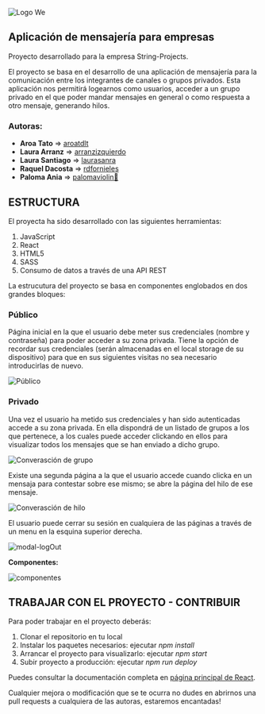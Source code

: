 ![Logo We](/src/images/We..png)

## Aplicación de mensajería para empresas

Proyecto desarrollado para la empresa String-Projects.

El proyecto se basa en el desarrollo de una aplicación de mensajería para la
comunicación entre los integrantes de canales o grupos privados. Esta aplicación nos
permitirá logearnos como usuarios, acceder a un grupo privado en el que poder mandar
mensajes en general o como respuesta a otro mensaje, generando hilos.

### Autoras:

- **Aroa Tato** => [aroatdlt](https://github.com/aroatdlt)
- **Laura Arranz** => [arranzizquierdo](https://github.com/arranzizquierdo)
- **Laura Santiago** => [laurasanra](https://github.com/laurasanra)
- **Raquel Dacosta** => [rdfornieles](https://github.com/rdfornieles)
- **Paloma Ania** => [palomaviolin🎻](https://github.com/palomaviolin)


## ESTRUCTURA

El proyecta ha sido desarrollado con las siguientes herramientas:
  1. JavaScript
  2. React
  3. HTML5
  4. SASS
  5. Consumo de datos a través de una API REST

La estrucutura del proyecto se basa en componentes englobados en dos grandes bloques:

  ### Público

  Página inicial en la que el usuario debe meter sus credenciales (nombre y contraseña) para poder acceder a su zona privada.
  Tiene la opción de recordar sus credenciales (serán almacenadas en el local storage de su dispositivo) para que en sus siguientes visitas no sea necesario introducirlas de nuevo.

![Público](/src/images/Public.png)

  ### Privado

  Una vez el usuario ha metido sus credenciales y han sido autenticadas accede a su zona privada. En ella dispondrá de un listado de grupos a los que pertenece, a los cuales puede acceder clickando en ellos para visualizar todos los mensajes que se han enviado a dicho grupo.

![Converasción de grupo](/src/images/Page-conversation.png)

  Existe una segunda página a la que el usuario accede cuando clicka en un mensaja para contestar sobre ese mismo; se abre la página del hilo de ese mensaje.

![Converasción de hilo](/src/images/Page-thread.png)

  El usuario puede cerrar su sesión en cualquiera de las páginas a través de un menu en la esquina superior derecha.

  ![modal-logOut](/src/images/Modal.png)

**Componentes:**

![componentes](/src/images/Components.png)


## TRABAJAR CON EL PROYECTO - CONTRIBUIR

Para poder trabajar en el proyecto deberás:
  1. Clonar el repositorio en tu local
  2. Instalar los paquetes necesarios: ejecutar *npm install*
  3. Arrancar el proyecto para visualizarlo: ejecutar *npm start*
  4. Subir proyecto a producción: ejecutar *npm run deploy*

  Puedes consultar la documentación completa en [página principal de React](https://reactjs.org/).


Cualquier mejora o modificación que se te ocurra no dudes en abrirnos una pull requests a cualquiera de las autoras, estaremos encantadas!








